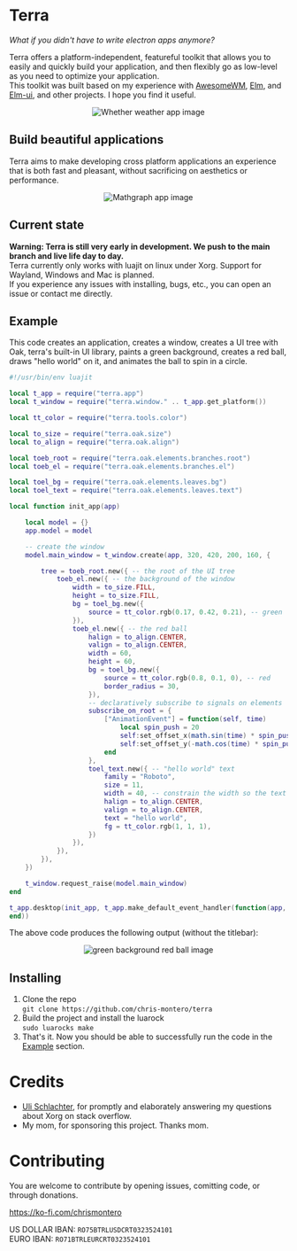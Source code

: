 # Terra
*What if you didn't have to write electron apps anymore?*

Terra offers a platform-independent, featureful toolkit that allows you to easily and quickly build your application, and then flexibly go as low-level as you need to optimize your application.  
This toolkit was built based on my experience with [AwesomeWM](https://github.com/awesomeWM/awesome), [Elm](https://elm-lang.org/), and [Elm-ui](https://github.com/mdgriffith/elm-ui), and other projects. I hope you find it useful.
<p align="center"><img src="https://github.com/chris-montero/terra/blob/master/showcase/whether.png?raw=true" alt="Whether weather app image"></p>

## Build beautiful applications
Terra aims to make developing cross platform applications an experience that is both fast and pleasant, without sacrificing on aesthetics or performance. 
<p align="center"><img src="https://github.com/chris-montero/terra/blob/master/showcase/mathgraph.png?raw=true" alt="Mathgraph app image"></p>

## Current state
**Warning: Terra is still very early in development. We push to the main branch and live life day to day.**  
Terra currently only works with luajit on linux under Xorg. Support for Wayland, Windows and Mac is planned.  
If you experience any issues with installing, bugs, etc., you can open an issue or contact me directly.

## Example
This code creates an application, creates a window, creates a UI tree with Oak, terra's built-in UI library, paints a green background, creates a red ball, draws "hello world" on it, and animates the ball to spin in a circle.
```lua
#!/usr/bin/env luajit

local t_app = require("terra.app")
local t_window = require("terra.window." .. t_app.get_platform())

local tt_color = require("terra.tools.color")

local to_size = require("terra.oak.size")
local to_align = require("terra.oak.align")

local toeb_root = require("terra.oak.elements.branches.root")
local toeb_el = require("terra.oak.elements.branches.el")

local toel_bg = require("terra.oak.elements.leaves.bg")
local toel_text = require("terra.oak.elements.leaves.text")

local function init_app(app)

    local model = {}
    app.model = model

    -- create the window
    model.main_window = t_window.create(app, 320, 420, 200, 160, {

        tree = toeb_root.new({ -- the root of the UI tree
            toeb_el.new({ -- the background of the window
                width = to_size.FILL,
                height = to_size.FILL,
                bg = toel_bg.new({
                    source = tt_color.rgb(0.17, 0.42, 0.21), -- green
                }),
                toeb_el.new({ -- the red ball
                    halign = to_align.CENTER,
                    valign = to_align.CENTER,
                    width = 60,
                    height = 60,
                    bg = toel_bg.new({
                        source = tt_color.rgb(0.8, 0.1, 0), -- red
                        border_radius = 30,
                    }),
                    -- declaratively subscribe to signals on elements
                    subscribe_on_root = { 
                        ["AnimationEvent"] = function(self, time)
                            local spin_push = 20
                            self:set_offset_x(math.sin(time) * spin_push)
                            self:set_offset_y(-math.cos(time) * spin_push)
                        end
                    },
                    toel_text.new({ -- "hello world" text
                        family = "Roboto",
                        size = 11,
                        width = 40, -- constrain the width so the text wraps
                        halign = to_align.CENTER,
                        valign = to_align.CENTER,
                        text = "hello world",
                        fg = tt_color.rgb(1, 1, 1),
                    })
                }),
            }),
        }),
    })

    t_window.request_raise(model.main_window)
end

t_app.desktop(init_app, t_app.make_default_event_handler(function(app, event_type, ...)
end))
```

The above code produces the following output (without the titlebar):
<p align="center"><img src="https://github.com/chris-montero/terra/blob/master/showcase/green_background_red_ball.png?raw=true" alt="green background red ball image"></p>

## Installing
1. Clone the repo  
`git clone https://github.com/chris-montero/terra`
2. Build the project and install the luarock  
`sudo luarocks make`
3. That's it. Now you should be able to successfully run the code in the [Example](#Example) section.

# Credits
* [Uli Schlachter](https://github.com/psychon), for promptly and elaborately answering my questions about Xorg on stack overflow.
* My mom, for sponsoring this project. Thanks mom.

# Contributing
You are welcome to contribute by opening issues, comitting code, or through donations.

https://ko-fi.com/chrismontero

US DOLLAR IBAN: `RO75BTRLUSDCRT0323524101`  
EURO IBAN: `RO71BTRLEURCRT0323524101`
